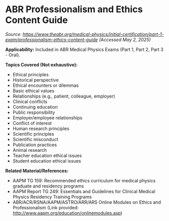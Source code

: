 # ABR Professionalism and Ethics Content Guide

*Source: https://www.theabr.org/medical-physics/initial-certification/part-1-exam/professionalism-ethics-content-guide (Accessed May 2, 2025)*

**Applicability:** Included in ABR Medical Physics Exams (Part 1, Part 2, Part 3 - Oral).

**Topics Covered (Not exhaustive):**

*   Ethical principles
*   Historical perspective
*   Ethical encounters or dilemmas
*   Basic ethical values
*   Relationships (e.g., patient, colleague, employer)
*   Clinical conflicts
*   Continuing education
*   Public responsibility
*   Employer/employee relationships
*   Conflict of interest
*   Human research principles
*   Scientific principles
*   Scientific misconduct
*   Publication practices
*   Animal research
*   Teacher education ethical issues
*   Student education ethical issues

**Related Material/References:**

*   AAPM TG 159: Recommended ethics curriculum for medical physics graduate and residency programs
*   AAPM Report TG 249: Essentials and Guidelines for Clinical Medical Physics Residency Training Programs
*   ABR/ACR/RSNA/AAPM/ASTRO/ARR/ARS Online Modules on Ethics and Professionalism (Link provided: http://www.aapm.org/education/onlinemodules.asp)

